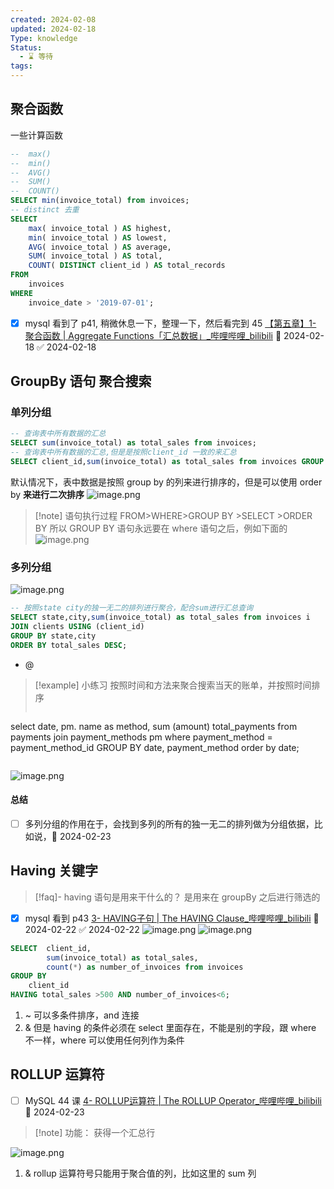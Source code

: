 ```yaml
---
created: 2024-02-08
updated: 2024-02-18
Type: knowledge
Status:
  - ⌛️ 等待
tags:
---
```

## 聚合函数
一些计算函数
```sql
--  max()
--  min()
--  AVG()
--  SUM()
--  COUNT()
SELECT min(invoice_total) from invoices;
-- distinct 去重
SELECT
	max( invoice_total ) AS highest,
	min( invoice_total ) AS lowest,
	AVG( invoice_total ) AS average,
	SUM( invoice_total ) AS total,
	COUNT( DISTINCT client_id ) AS total_records 
FROM
	invoices 
WHERE
	invoice_date > '2019-07-01';
```

- [x] mysql 看到了 p41, 稍微休息一下，整理一下，然后看完到 45 [【第五章】1- 聚合函数 | Aggregate Functions「汇总数据」\_哔哩哔哩\_bilibili](https://www.bilibili.com/video/BV1UE41147KC?p=41&vd_source=eb319c6e317591be75da0554d1d79e3a) 📅 2024-02-18 ✅ 2024-02-18


## GroupBy 语句 聚合搜索
### 单列分组
```sql
-- 查询表中所有数据的汇总
SELECT sum(invoice_total) as total_sales from invoices;
-- 查询表中所有数据的汇总,但是是按照client_id 一致的来汇总
SELECT client_id,sum(invoice_total) as total_sales from invoices GROUP BY client_id;
```

默认情况下，表中数据是按照 group by 的列来进行排序的，但是可以使用 order by **来进行二次排序** ![image.png](https://obsidian-pic-1317906728.cos.ap-nanjing.myqcloud.com/obsidian/20240218225306.png)

>[!note] 语句执行过程
>FROM>WHERE>GROUP BY >SELECT >ORDER BY
>所以 GROUP BY 语句永远要在 where 语句之后，例如下面的
> ![image.png](https://obsidian-pic-1317906728.cos.ap-nanjing.myqcloud.com/obsidian/20240218225637.png)


### 多列分组
![image.png](https://obsidian-pic-1317906728.cos.ap-nanjing.myqcloud.com/obsidian/20240218230429.png)

```sql
-- 按照state city的独一无二的排列进行聚合，配合sum进行汇总查询
SELECT state,city,sum(invoice_total) as total_sales from invoices i
JOIN clients USING (client_id)
GROUP BY state,city 
ORDER BY total_sales DESC;
```

- @ 
>[!example] 小练习
>按照时间和方法来聚合搜索当天的账单，并按照时间排序
>```sql
select date, pm. name as method, sum (amount) total_payments from payments 
join payment_methods pm  where payment_method = payment_method_id
GROUP BY date, payment_method
order by date;
>```



![image.png](https://obsidian-pic-1317906728.cos.ap-nanjing.myqcloud.com/obsidian/20240218231428.png)

#### 总结 
- [ ] 多列分组的作用在于，会找到多列的所有的独一无二的排列做为分组依据，比如说，📅 2024-02-23 
## Having 关键字

>[!faq]- having 语句是用来干什么的？
>是用来在 groupBy 之后进行筛选的

- [x] mysql 看到 p43 [3- HAVING子句 | The HAVING Clause\_哔哩哔哩\_bilibili](https://www.bilibili.com/video/BV1UE41147KC/?p=43&spm_id_from=pageDriver&vd_source=eb319c6e317591be75da0554d1d79e3a) 📅 2024-02-22 ✅ 2024-02-22
![image.png](https://obsidian-pic-1317906728.cos.ap-nanjing.myqcloud.com/obsidian/20240222232036.png)
![image.png](https://obsidian-pic-1317906728.cos.ap-nanjing.myqcloud.com/obsidian/20240222232721.png)

```sql
SELECT  client_id, 
        sum(invoice_total) as total_sales,
        count(*) as number_of_invoices from invoices
GROUP BY 
    client_id
HAVING total_sales >500 AND number_of_invoices<6;
```
1. ~ 可以多条件排序，and 连接
2. & 但是 having 的条件必须在 select 里面存在，不能是别的字段，跟 where 不一样，where 可以使用任何列作为条件


## ROLLUP 运算符
- [ ] MySQL 44 课 [4- ROLLUP运算符 | The ROLLUP Operator\_哔哩哔哩\_bilibili](https://www.bilibili.com/video/BV1UE41147KC/?p=44&spm_id_from=pageDriver&vd_source=eb319c6e317591be75da0554d1d79e3a)📅 2024-02-23 
>[!note] 功能：
获得一个汇总行

![image.png](https://obsidian-pic-1317906728.cos.ap-nanjing.myqcloud.com/obsidian/20240222233505.png)

1. & rollup 运算符号只能用于聚合值的列，比如这里的 sum 列